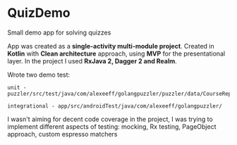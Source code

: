 # QuizDemo
Small demo app for solving quizzes

App was created as a **single-activity multi-module project**. Created in **Kotlin** with **Clean architecture** approach, using **MVP** for the presentational layer.
In the project I used **RxJava 2, Dagger 2 and Realm**.

Wrote two demo test:
```
unit - puzzler/src/test/java/com/alexeeff/golangpuzzler/puzzler/data/CourseRepositoryImplTest.kt
```
```
integrational - app/src/androidTest/java/com/alexeeff/golangpuzzler/
```
I wasn't aiming for decent code coverage in the project, I was trying to implement different aspects of testing: mocking, Rx testing, PageObject approach, custom espresso matchers
